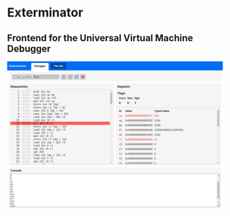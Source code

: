 # Exterminator
## Frontend for the Universal Virtual Machine Debugger

![Screenshot](/res/screenshot.png)
